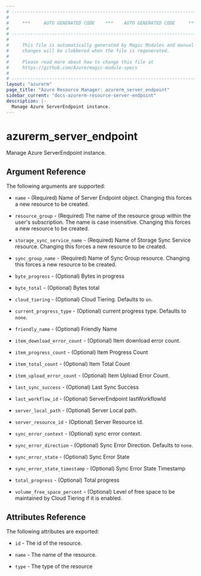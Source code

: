 ```yaml
---
# ----------------------------------------------------------------------------
#
#     ***     AUTO GENERATED CODE    ***    AUTO GENERATED CODE     ***
#
# ----------------------------------------------------------------------------
#
#     This file is automatically generated by Magic Modules and manual
#     changes will be clobbered when the file is regenerated.
#
#     Please read more about how to change this file at
#     https://github.com/Azure/magic-module-specs
#
# ----------------------------------------------------------------------------
layout: "azurerm"
page_title: "Azure Resource Manager: azurerm_server_endpoint"
sidebar_current: "docs-azurerm-resource-server-endpoint"
description: |-
  Manage Azure ServerEndpoint instance.
---
```


# azurerm_server_endpoint

Manage Azure ServerEndpoint instance.


## Argument Reference

The following arguments are supported:

* `name` - (Required) Name of Server Endpoint object. Changing this forces a new resource to be created.

* `resource_group` - (Required) The name of the resource group within the user's subscription. The name is case insensitive. Changing this forces a new resource to be created.

* `storage_sync_service_name` - (Required) Name of Storage Sync Service resource. Changing this forces a new resource to be created.

* `sync_group_name` - (Required) Name of Sync Group resource. Changing this forces a new resource to be created.

* `byte_progress` - (Optional) Bytes in progress

* `byte_total` - (Optional) Bytes total

* `cloud_tiering` - (Optional) Cloud Tiering. Defaults to `on`.

* `current_progress_type` - (Optional) current progress type. Defaults to `none`.

* `friendly_name` - (Optional) Friendly Name

* `item_download_error_count` - (Optional) Item download error count.

* `item_progress_count` - (Optional) Item Progress Count

* `item_total_count` - (Optional) Item Total Count

* `item_upload_error_count` - (Optional) Item Upload Error Count.

* `last_sync_success` - (Optional) Last Sync Success

* `last_workflow_id` - (Optional) ServerEndpoint lastWorkflowId

* `server_local_path` - (Optional) Server Local path.

* `server_resource_id` - (Optional) Server Resource Id.

* `sync_error_context` - (Optional) sync error context.

* `sync_error_direction` - (Optional) Sync Error Direction. Defaults to `none`.

* `sync_error_state` - (Optional) Sync Error State

* `sync_error_state_timestamp` - (Optional) Sync Error State Timestamp

* `total_progress` - (Optional) Total progress

* `volume_free_space_percent` - (Optional) Level of free space to be maintained by Cloud Tiering if it is enabled.

## Attributes Reference

The following attributes are exported:

* `id` - The id of the resource.

* `name` - The name of the resource.

* `type` - The type of the resource

